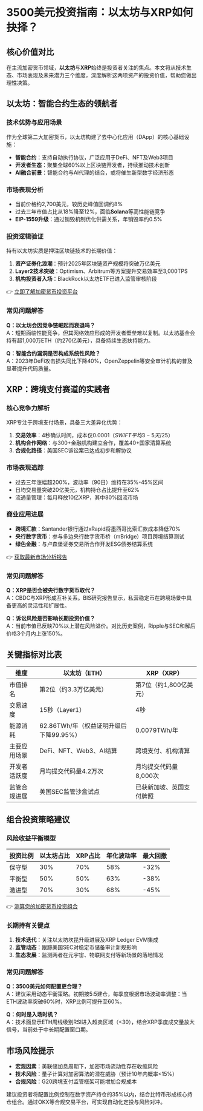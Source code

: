 # 3500美元投资指南：以太坊与XRP如何抉择？

## 核心价值对比

在主流加密货币领域，**以太坊**与**XRP**始终是投资者关注的焦点。本文将从技术生态、市场表现及未来潜力三个维度，深度解析这两项资产的投资价值，帮助您做出理性决策。

## 以太坊：智能合约生态的领航者

### 技术优势与应用场景
作为全球第二大加密货币，以太坊构建了去中心化应用（DApp）的核心基础设施：
- **智能合约**：支持自动执行协议，广泛应用于DeFi、NFT及Web3项目
- **开发者生态**：聚集全球60%以上区块链开发者，持续推动技术创新
- **AI融合前景**：智能合约与AI代理的结合，或将催生新型数字经济形态

### 市场表现分析
- 当前价格约2,700美元，较历史峰值回调约8%
- 过去三年市值占比从18%降至12%，面临**Solana**等高性能链竞争
- **EIP-1559升级**：通过销毁机制优化供需关系，年销毁率约0.5%

### 投资逻辑验证
持有以太坊实质是押注区块链技术的长期价值：
1. **资产证券化浪潮**：预计2025年区块链资产规模将突破万亿美元
2. **Layer2技术突破**：Optimism、Arbitrum等方案提升交易效率至3,000TPS
3. **机构投资者入场**：BlackRock以太坊ETF已进入监管审核阶段

👉 [立即了解加密货币投资平台](https://bit.ly/okx_welcome)

### 常见问题解答
**Q：以太坊会因竞争链崛起而衰退吗？**  
A：短期面临性能竞争，但其网络效应形成的开发者壁垒难以复制。以太坊基金会持有超1,000万ETH（约270亿美元），具备持续生态扶持能力。

**Q：智能合约漏洞是否构成系统性风险？**  
A：2023年DeFi攻击损失同比下降40%，OpenZeppelin等安全审计机构的普及显著提升代码质量。

## XRP：跨境支付赛道的实践者

### 核心竞争力解析
XRP专注于跨境支付场景，具备三大差异化优势：
1. **交易效率**：4秒确认时间，成本仅$0.0001（SWIFT平均3-5天/$25）
2. **机构合作网络**：与300+金融机构建立合作，覆盖40+国家清算系统
3. **合规化路径**：美国SEC诉讼案已达成初步和解协议

### 市场表现追踪
- 过去三年涨幅超200%，波动率（90日）维持在35%-45%区间
- 日均交易量突破20亿美元，机构持仓占比提升至62%
- 流通量管理：每月释放10亿XRP，其中80%回流市场

### 商业应用进展
- **跨境汇款**：Santander银行通过xRapid将墨西哥比索汇款成本降低70%
- **央行数字货币**：参与多边央行数字货币桥（mBridge）项目跨境结算测试
- **绿色金融**：与卢森堡证券交易所合作开发ESG债券结算系统

👉 [获取最新市场分析报告](https://bit.ly/okx_welcome)

### 常见问题解答
**Q：XRP是否会被央行数字货币取代？**  
A：CBDC与XRP形成互补关系。BIS研究报告显示，私营稳定币在跨境场景中具备更高的灵活性和扩展性。

**Q：诉讼风险是否影响长期投资价值？**  
A：当前市值已反映70%以上潜在风险溢价。对比历史案例，Ripple与SEC和解后价格3个月内上涨150%。

## 关键指标对比表

| 维度          | 以太坊（ETH）               | XRP（XRP）                  |
|---------------|-----------------------------|-----------------------------|
| 市值排名      | 第2位（约3.3万亿美元）      | 第7位（约1,800亿美元）      |
| 交易速度      | 15秒（Layer1）              | 4秒                         |
| 能源消耗      | 62.86TWh/年（权益证明升级后下降99.95%） | 0.0079TWh/年                |
| 主要应用场景  | DeFi、NFT、Web3、AI结算     | 跨境支付、机构清算          |
| 开发者活跃度  | 月均提交代码量4.2万次       | 月均提交代码量8,000次       |
| 监管合规进展  | 美国SEC监管沙盒试点         | 已获新加坡、英国支付牌照    |

## 组合投资策略建议

### 风险收益平衡模型
| 投资比例 | 以太坊占比 | XRP占比 | 年化波动率 | 最大回撤 |
|----------|------------|---------|------------|----------|
| 保守型   | 30%        | 70%     | 58%        | -32%     |
| 平衡型   | 50%        | 50%     | 63%        | -38%     |
| 激进型   | 70%        | 30%     | 68%        | -45%     |

👉 [测算您的加密货币投资组合](https://bit.ly/okx_welcome)

### 长期持有关键点
1. **技术迭代**：关注以太坊坎昆升级进展及XRP Ledger EVM集成
2. **监管动态**：跟踪美国SEC对稳定币储备审计新规影响
3. **生态发展**：监测两者在元宇宙、物联网支付等新场景的落地情况

### 常见问题解答
**Q：3500美元如何配置更合理？**  
A：建议采用动态平衡策略。初期按5:5建仓，每季度根据市场波动率调整：当ETH波动率突破60%时，XRP比例可提升至60%。

**Q：何时是入场时机？**  
A：技术面显示ETH周线级别RSI进入超卖区域（<30），结合XRP季度成交量放大信号，当前处于中长期配置窗口期。

## 市场风险提示
- **宏观因素**：美联储加息周期下，加密市场流动性存在收缩风险
- **技术风险**：量子计算对加密算法的潜在威胁（预计10年内概率<15%）
- **合规风险**：G20跨境支付监管框架可能增加合规成本

建议投资者将配置比例控制在数字资产持仓的35%以内，结合比特币形成核心持仓组合。通过OKX等合规交易平台，可实现自动化定投与风险对冲。